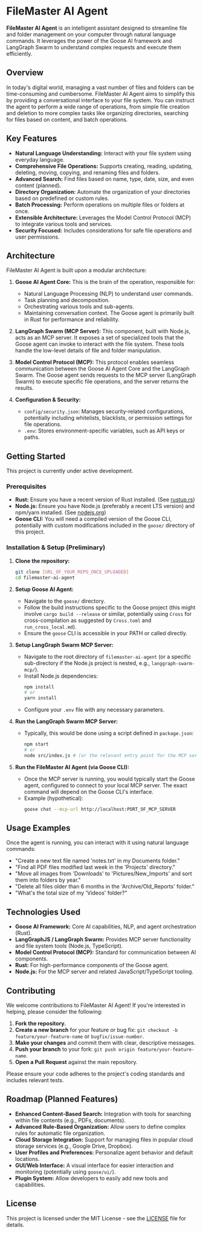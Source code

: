# FileMaster AI Agent

**FileMaster AI Agent** is an intelligent assistant designed to streamline file and folder management on your computer through natural language commands. It leverages the power of the Goose AI framework and LangGraph Swarm to understand complex requests and execute them efficiently.

## Overview

In today's digital world, managing a vast number of files and folders can be time-consuming and cumbersome. FileMaster AI Agent aims to simplify this by providing a conversational interface to your file system. You can instruct the agent to perform a wide range of operations, from simple file creation and deletion to more complex tasks like organizing directories, searching for files based on content, and batch operations.

## Key Features

*   **Natural Language Understanding:** Interact with your file system using everyday language.
*   **Comprehensive File Operations:** Supports creating, reading, updating, deleting, moving, copying, and renaming files and folders.
*   **Advanced Search:** Find files based on name, type, date, size, and even content (planned).
*   **Directory Organization:** Automate the organization of your directories based on predefined or custom rules.
*   **Batch Processing:** Perform operations on multiple files or folders at once.
*   **Extensible Architecture:** Leverages the Model Control Protocol (MCP) to integrate various tools and services.
*   **Security Focused:** Includes considerations for safe file operations and user permissions.

## Architecture

FileMaster AI Agent is built upon a modular architecture:

1.  **Goose AI Agent Core:** This is the brain of the operation, responsible for:
    *   Natural Language Processing (NLP) to understand user commands.
    *   Task planning and decomposition.
    *   Orchestrating various tools and sub-agents.
    *   Maintaining conversation context.
    The Goose agent is primarily built in Rust for performance and reliability.

2.  **LangGraph Swarm (MCP Server):** This component, built with Node.js, acts as an MCP server. It exposes a set of specialized tools that the Goose agent can invoke to interact with the file system. These tools handle the low-level details of file and folder manipulation.

3.  **Model Control Protocol (MCP):** This protocol enables seamless communication between the Goose AI Agent Core and the LangGraph Swarm. The Goose agent sends requests to the MCP server (LangGraph Swarm) to execute specific file operations, and the server returns the results.

4.  **Configuration & Security:**
    *   `config/security.json`: Manages security-related configurations, potentially including whitelists, blacklists, or permission settings for file operations.
    *   `.env`: Stores environment-specific variables, such as API keys or paths.

## Getting Started

This project is currently under active development.

### Prerequisites

*   **Rust:** Ensure you have a recent version of Rust installed. (See [rustup.rs](https://rustup.rs/))
*   **Node.js:** Ensure you have Node.js (preferably a recent LTS version) and npm/yarn installed. (See [nodejs.org](https://nodejs.org/))
*   **Goose CLI:** You will need a compiled version of the Goose CLI, potentially with custom modifications included in the `goose/` directory of this project.

### Installation & Setup (Preliminary)

1.  **Clone the repository:**
    ```bash
    git clone [URL_OF_YOUR_REPO_ONCE_UPLOADED]
    cd filemaster-ai-agent
    ```

2.  **Setup Goose AI Agent:**
    *   Navigate to the `goose/` directory.
    *   Follow the build instructions specific to the Goose project (this might involve `cargo build --release` or similar, potentially using `Cross` for cross-compilation as suggested by `Cross.toml` and `run_cross_local.md`).
    *   Ensure the `goose` CLI is accessible in your PATH or called directly.

3.  **Setup LangGraph Swarm MCP Server:**
    *   Navigate to the root directory of `filemaster-ai-agent` (or a specific sub-directory if the Node.js project is nested, e.g., `langgraph-swarm-mcp/`).
    *   Install Node.js dependencies:
        ```bash
        npm install
        # or
        yarn install
        ```
    *   Configure your `.env` file with any necessary parameters.

4.  **Run the LangGraph Swarm MCP Server:**
    *   Typically, this would be done using a script defined in `package.json`:
        ```bash
        npm start
        # or
        node src/index.js # (or the relevant entry point for the MCP server)
        ```

5.  **Run the FileMaster AI Agent (via Goose CLI):**
    *   Once the MCP server is running, you would typically start the Goose agent, configured to connect to your local MCP server. The exact command will depend on the Goose CLI's interface.
    *   Example (hypothetical):
        ```bash
        goose chat --mcp-url http://localhost:PORT_OF_MCP_SERVER
        ```

## Usage Examples

Once the agent is running, you can interact with it using natural language commands:

*   "Create a new text file named 'notes.txt' in my Documents folder."
*   "Find all PDF files modified last week in the 'Projects' directory."
*   "Move all images from 'Downloads' to 'Pictures/New_Imports' and sort them into folders by year."
*   "Delete all files older than 6 months in the 'Archive/Old_Reports' folder."
*   "What's the total size of my 'Videos' folder?"

## Technologies Used

*   **Goose AI Framework:** Core AI capabilities, NLP, and agent orchestration (Rust).
*   **LangGraphJS / LangGraph Swarm:** Provides MCP server functionality and file system tools (Node.js, TypeScript).
*   **Model Control Protocol (MCP):** Standard for communication between AI components.
*   **Rust:** For high-performance components of the Goose agent.
*   **Node.js:** For the MCP server and related JavaScript/TypeScript tooling.

## Contributing

We welcome contributions to FileMaster AI Agent! If you're interested in helping, please consider the following:

1.  **Fork the repository.**
2.  **Create a new branch** for your feature or bug fix: `git checkout -b feature/your-feature-name` or `bugfix/issue-number`.
3.  **Make your changes** and commit them with clear, descriptive messages.
4.  **Push your branch** to your fork: `git push origin feature/your-feature-name`.
5.  **Open a Pull Request** against the main repository.

Please ensure your code adheres to the project's coding standards and includes relevant tests.

## Roadmap (Planned Features)

*   **Enhanced Content-Based Search:** Integration with tools for searching within file contents (e.g., PDFs, documents).
*   **Advanced Rule-Based Organization:** Allow users to define complex rules for automatic file organization.
*   **Cloud Storage Integration:** Support for managing files in popular cloud storage services (e.g., Google Drive, Dropbox).
*   **User Profiles and Preferences:** Personalize agent behavior and default locations.
*   **GUI/Web Interface:** A visual interface for easier interaction and monitoring (potentially using `goose/ui/`).
*   **Plugin System:** Allow developers to easily add new tools and capabilities.

## License

This project is licensed under the MIT License - see the [LICENSE](LICENSE) file for details.
